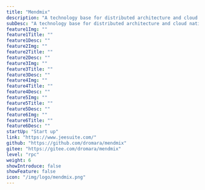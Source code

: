 ```yaml
---
title: "Mendmix"
description: "A technology base for distributed architecture and cloud native architecture"
subDesc: "A technology base for distributed architecture and cloud native architecture"
feature1Img: ""
feature1Title: ""
feature1Desc: ""
feature2Img: ""
feature2Title: ""
feature2Desc: ""
feature3Img: ""
feature3Title: ""
feature3Desc: ""
feature4Img: ""
feature4Title: ""
feature4Desc: ""
feature5Img: ""
feature5Title: ""
feature5Desc: ""
feature6Img: ""
feature6Title: ""
feature6Desc: ""
startUp: "Start up"
link: "https://www.jeesuite.com/"
github: "https://github.com/dromara/mendmix"
gitee: "https://gitee.com/dromara/mendmix"
level: "rpc"
weight: 6
showIntroduce: false
showFeature: false
icon: "/img/logo/mendmix.png"
---
```

